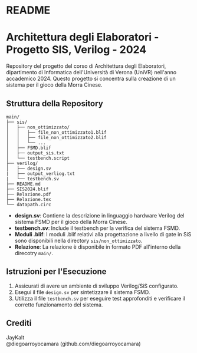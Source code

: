 # README
# Architettura degli Elaboratori - Progetto SIS, Verilog - 2024

Repository del progetto del corso di Architettura degli Elaboratori, dipartimento di Informatica dell'Università di Verona (UniVR) nell'anno accademico 2024. Questo progetto si concentra sulla creazione di un sistema per il gioco della Morra Cinese.
## Struttura della Repository

```
main/
├── sis/
│   ├── non_ottimizzato/
│   │   ├── file_non_ottimizzato1.blif
│   │   ├── file_non_ottimizzato2.blif
│   │   └── ...
│   ├── FSMD.blif
│   ├── output_sis.txt
│   └── testbench.script
├── verilog/
│   ├── design.sv
|   ├── output_verliog.txt
|   └── testbench.sv
├── README.md
├── SIS2024.blif
├── Relazione.pdf
├── Relazione.tex
└── datapath.circ
```

- **design.sv**: Contiene la descrizione in linguaggio hardware Verilog del sistema FSMD per il gioco della Morra Cinese.
- **testbench.sv**: Include il testbench per la verifica del sistema FSMD.
- **Moduli .blif**: I moduli .blif relativi alla progettazione a livello di gate in SiS sono disponibili nella directory `sis/non_ottimizzato`.
- **Relazione**: La relazione è disponibile in formato PDF all'interno della direcotry `main/`.

## Istruzioni per l'Esecuzione

1. Assicurati di avere un ambiente di sviluppo Verilog/SiS configurato.
2. Esegui il file `design.sv` per sintetizzare il sistema FSMD.
3. Utilizza il file `testbench.sv` per eseguire test approfonditi e verificare il corretto funzionamento del sistema.

## Crediti
JayKalt<br>
@diegoarroyocamara (github.com/diegoarroyocamara)
